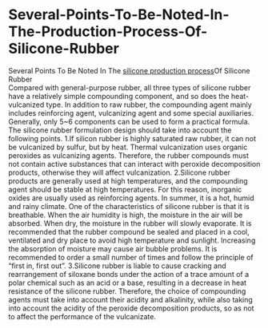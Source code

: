# Several-Points-To-Be-Noted-In-The-Production-Process-Of-Silicone-Rubber
Several Points To Be Noted In The  <a href="http://www.goloho-polymer.com/news/industry-news/several-points-to-be-noted-in-the-production.html" >silicone production process</a>Of Silicone Rubber   
Compared with general-purpose rubber, all three types of silicone rubber have a relatively simple compounding component, and so does the heat-vulcanized type. In addition to raw rubber, the compounding agent mainly includes reinforcing agent, vulcanizing agent and some special auxiliaries. Generally, only 5~6 components can be used to form a practical formula. The silicone rubber formulation design should take into account the following points.  1.If silicon rubber is highly saturated raw rubber, it can not be vulcanized by sulfur, but by heat. Thermal vulcanization uses organic peroxides as vulcanizing agents. Therefore, the rubber compounds must not contain active substances that can interact with peroxide decomposition products, otherwise they will affect vulcanization.  2.Silicone rubber products are generally used at high temperatures, and the compounding agent should be stable at high temperatures. For this reason, inorganic oxides are usually used as reinforcing agents. In summer, it is a hot, humid and rainy climate. One of the characteristics of silicone rubber is that it is breathable. When the air humidity is high, the moisture in the air will be absorbed. When dry, the moisture in the rubber will slowly evaporate. It is recommended that the rubber compound be sealed and placed in a cool, ventilated and dry place to avoid high temperature and sunlight. Increasing the absorption of moisture may cause air bubble problems. It is recommended to order a small number of times and follow the principle of “first in, first out”.  3.Silicone rubber is liable to cause cracking and rearrangement of siloxane bonds under the action of a trace amount of a polar chemical such as an acid or a base, resulting in a decrease in heat resistance of the silicone rubber. Therefore, the choice of compounding agents must take into account their acidity and alkalinity, while also taking into account the acidity of the peroxide decomposition products, so as not to affect the performance of the vulcanizate.
